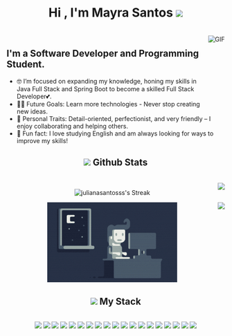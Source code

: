 <!-- Hi  -->
<h1 align="center"><b>Hi , I'm Mayra Santos </b><img src="https://media.giphy.com/media/hvRJCLFzcasrR4ia7z/giphy.gif" width="30"></h1><br>
<!-- Presentation  -->

<img align="right" alt="GIF" height="160px" src="https://media.giphy.com/media/du3J3cXyzhj75IOgvA/giphy.gif" />

## I'm a Software Developer and Programming Student.

- 🤓 I’m focused on expanding my knowledge, honing my skills in Java Full Stack and Spring Boot to become a skilled Full Stack Developer💕.
- 💌💨 Future Goals: Learn more technologies - Never stop creating new ideas.
- 🕺 Personal Traits: Detail-oriented, perfectionist, and very friendly – I enjoy collaborating and helping others.
- 🫧 Fun fact: I love studying English and am always looking for ways to improve my skills!

<div align="center">

<!-- Github Stats title  -->
## <img src="https://media.giphy.com/media/iY8CRBdQXODJSCERIr/giphy.gif" width="35"><b> Github Stats </b>
<br>
<!-- Table Most Used Lenguages -->
 <img src="https://github-readme-stats.vercel.app/api/top-langs/?username=julianasantosss&theme=material-palenight&show_icons=true&hide_border=true&layout=compact&title_color=FFEAEA" align="right"/>
 
 <!-- Table Current Strike -->
 ![julianasantosss's Streak](https://github-readme-streak-stats.herokuapp.com/?user=julianasantosss&theme=material-palenight&hide_border=true&ring=e8ced2&fire=e8ced2&currStreakLabel=e8ced2&currStreakNum=FFEAEA&sideLabels=e8ced2&sideNums=FFEAEA&background=2c2b3b)
<!-- Image Coding  -->
 <img alt="Night Coding" src="https://raw.githubusercontent.com/AVS1508/AVS1508/master/assets/Night-Coding.gif" />
 <!-- Table Total Commits  -->
  <img src="https://github-readme-stats.vercel.app/api?username=julianasantosss&theme=material-palenight&show_icons=true&hide_border=true&count_private=true&title_color=FFEAEA&icon_color=e8ced2"align="right" /><br>
  
<!-- My Stack Title  -->

## <img src="https://media.giphy.com/media/iY8CRBdQXODJSCERIr/giphy.gif" width="35"><b> My Stack </b>
<br>
<div align="center">
  <img src="https://img.shields.io/badge/-Java-282828?style=for-the-badge&logo=java&logoColor=282828&labelColor=FFEAEA">
  <img src="https://img.shields.io/badge/-JavaScript-282828?style=for-the-badge&logo=javascript&logoColor=282828&labelColor=FFEAEA">
  <img src="https://img.shields.io/badge/-HTML-282828?style=for-the-badge&logo=html5&logoColor=282828&labelColor=FFEAEA">
  <img src="https://img.shields.io/badge/-Spring%20Boot-282828?style=for-the-badge&logo=springboot&logoColor=282828&labelColor=FFEAEA">
  <img src="https://img.shields.io/badge/-Bootstrap-282828?style=for-the-badge&logo=bootstrap&logoColor=282828&labelColor=FFEAEA">
  <img src="https://img.shields.io/badge/-Figma-282828?style=for-the-badge&logo=figma&logoColor=282828&labelColor=FFEAEA">
  <img src="https://img.shields.io/badge/-SQL%20Server-282828?style=for-the-badge&logo=microsoftsqlserver&logoColor=282828&labelColor=FFEAEA">
  <img src="https://img.shields.io/badge/-Oracle-282828?style=for-the-badge&logo=oracle&logoColor=282828&labelColor=FFEAEA">
  <img src="https://img.shields.io/badge/-MySQL-282828?style=for-the-badge&logo=mysql&logoColor=282828&labelColor=FFEAEA">
  <img src="https://img.shields.io/badge/-CSS-282828?style=for-the-badge&logo=css3&logoColor=282828&labelColor=FFEAEA">
  <img src="https://img.shields.io/badge/-Laravel-282828?style=for-the-badge&logo=laravel&logoColor=282828&labelColor=FFEAEA">
  <img src="https://img.shields.io/badge/-GitHub-282828?style=for-the-badge&logo=github&logoColor=282828&labelColor=FFEAEA">
  <img src="https://img.shields.io/badge/-Postman-282828?style=for-the-badge&logo=postman&logoColor=282828&labelColor=FFEAEA">
  <img src="https://img.shields.io/badge/-Soap%20UI-282828?style=for-the-badge&logo=soapui&logoColor=282828&labelColor=FFEAEA">
  <img src="https://img.shields.io/badge/-PHP-282828?style=for-the-badge&logo=php&logoColor=282828&labelColor=FFEAEA">
  <img src="https://img.shields.io/badge/-APIs-282828?style=for-the-badge&logo=api&logoColor=282828&labelColor=FFEAEA">
  <img src="https://img.shields.io/badge/-MySQL%20Workbench-282828?style=for-the-badge&logo=mysql&logoColor=282828&labelColor=FFEAEA">
  <img src="https://img.shields.io/badge/-MVC%2C%20JPA-282828?style=for-the-badge&logo=apachetomcat&logoColor=282828&labelColor=FFEAEA">
  <img src="https://img.shields.io/badge/-JUnit-282828?style=for-the-badge&logo=junit&logoColor=282828&labelColor=FFEAEA">
</div>

